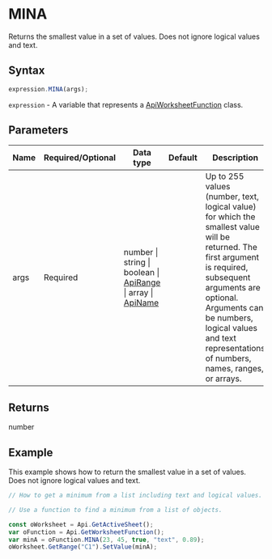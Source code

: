 # MINA

Returns the smallest value in a set of values. Does not ignore logical values and text.

## Syntax

```javascript
expression.MINA(args);
```

`expression` - A variable that represents a [ApiWorksheetFunction](../ApiWorksheetFunction.md) class.

## Parameters

| **Name** | **Required/Optional** | **Data type** | **Default** | **Description** |
| ------------- | ------------- | ------------- | ------------- | ------------- |
| args | Required | number \| string \| boolean \| [ApiRange](../../ApiRange/ApiRange.md) \| array \| [ApiName](../../ApiName/ApiName.md) |  | Up to 255 values (number, text, logical value) for which the smallest value will be returned. The first argument is required, subsequent arguments are optional. Arguments can be numbers, logical values and text representations of numbers, names, ranges, or arrays. |

## Returns

number

## Example

This example shows how to return the smallest value in a set of values. Does not ignore logical values and text.

```javascript editor-xlsx
// How to get a minimum from a list including text and logical values.

// Use a function to find a minimum from a list of objects.

const oWorksheet = Api.GetActiveSheet();
var oFunction = Api.GetWorksheetFunction();
var minA = oFunction.MINA(23, 45, true, "text", 0.89);
oWorksheet.GetRange("C1").SetValue(minA);

```
